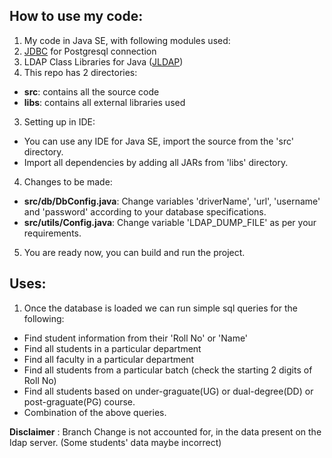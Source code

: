 
## How to use my code:

1. My code in Java SE, with following modules used:
  1. [JDBC](http://en.wikipedia.org/wiki/Java_Database_Connectivity) for Postgresql connection
  2. LDAP Class Libraries for Java ([JLDAP](http://www.openldap.org/jldap/))
2. This repo has 2 directories:
  * __src__: contains all the source code
  * __libs__: contains all external libraries used
3. Setting up in IDE:
  * You can use any IDE for Java SE, import the source from the 'src' directory.
  * Import all dependencies by adding all JARs from 'libs' directory.
4. Changes to be made:
  * __src/db/DbConfig.java__: Change variables 'driverName', 'url', 'username' and 'password' according to your database specifications.
  * __src/utils/Config.java__: Change variable 'LDAP_DUMP_FILE' as per your requirements.
5. You are ready now, you can build and run the project.

## Uses:

1. Once the database is loaded we can run simple sql queries for the following:
  * Find student information from their 'Roll No' or 'Name'
  * Find all students in a particular department
  * Find all faculty in a particular department
  * Find all students from a particular batch (check the starting 2 digits of Roll No)
  * Find all students based on under-graguate(UG) or dual-degree(DD) or post-graguate(PG) course.
  * Combination of the above queries.

__Disclaimer__ : Branch Change is not accounted for, in the data present on the ldap server. (Some students' data maybe incorrect)
